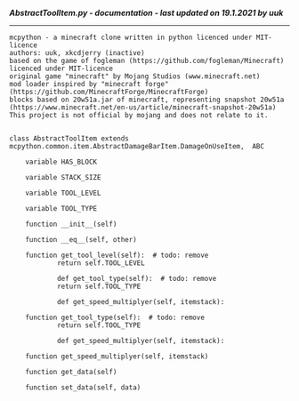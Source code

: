 ***AbstractToolItem.py - documentation - last updated on 19.1.2021 by uuk***
___

    mcpython - a minecraft clone written in python licenced under MIT-licence
    authors: uuk, xkcdjerry (inactive)
    based on the game of fogleman (https://github.com/fogleman/Minecraft) licenced under MIT-licence
    original game "minecraft" by Mojang Studios (www.minecraft.net)
    mod loader inspired by "minecraft forge" (https://github.com/MinecraftForge/MinecraftForge)
    blocks based on 20w51a.jar of minecraft, representing snapshot 20w51a
    (https://www.minecraft.net/en-us/article/minecraft-snapshot-20w51a)
    This project is not official by mojang and does not relate to it.


    class AbstractToolItem extends mcpython.common.item.AbstractDamageBarItem.DamageOnUseItem,  ABC

        variable HAS_BLOCK

        variable STACK_SIZE

        variable TOOL_LEVEL

        variable TOOL_TYPE

        function __init__(self)

        function __eq__(self, other)

        function get_tool_level(self):  # todo: remove
                return self.TOOL_LEVEL
                
                def get_tool_type(self):  # todo: remove
                return self.TOOL_TYPE
                
                def get_speed_multiplyer(self, itemstack):

        function get_tool_type(self):  # todo: remove
                return self.TOOL_TYPE
                
                def get_speed_multiplyer(self, itemstack):

        function get_speed_multiplyer(self, itemstack)

        function get_data(self)

        function set_data(self, data)